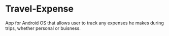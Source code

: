 # Travel-Expense

App for Android OS that allows user to track any expenses he makes during trips, whether personal or buisness.
